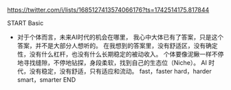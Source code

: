 https://twitter.com/i/lists/1685127413574066176?ts=1742514175.817844

START
Basic
- 对于个体而言，未来AI时代的机会在哪里， 
  我心中大体已有了答案，只是这个答案，并不是大部分人想听的。
  在我想到的答案里，没有舒适区，没有确定性，没有什么杠杆，也没有什么长期稳定的被动收入。
  个体要像泥鳅一样不停地寻找缝隙，不停地钻探，身段柔软，找到自己的生态位（Niche）。
  AI 时代，没有稳定，没有舒适，只有适应和流动。
  fast，faster 
  hard，harder 
  smart，smarter
END
